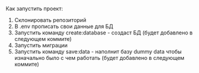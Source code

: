 Как запустить проект:
1. Склонировать репозиторий
2. В .env прописать свои данные для БД
3. Запустить команду create:database - создаст БД (будет добавлено в следующем коммите)
4. Запустить миграции
5. Запустить команду save:data - наполнит базу dummy data чтобы изначально было с чем работать (будет добавлено в следующем коммите)
